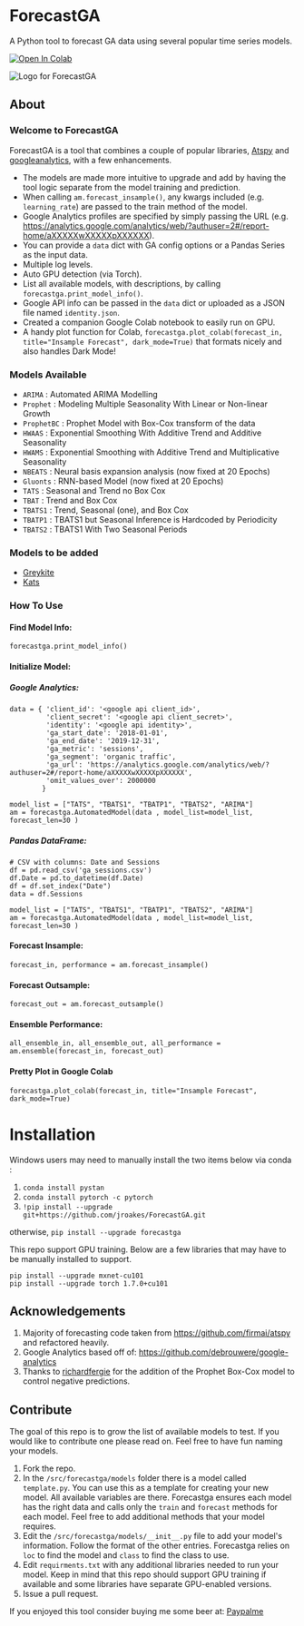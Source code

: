 # ForecastGA
A Python tool to forecast GA data using several popular time series models.

[![Open In Colab](https://colab.research.google.com/assets/colab-badge.svg)](https://colab.research.google.com/drive/1nmcu37MY02dfMdUbinrwwg7gA9ya3eud?usp=sharing)

![Logo for ForecastGA](https://repository-images.githubusercontent.com/325152404/637c0780-5713-11eb-9fc0-196d71fe0f6f)

## About

### Welcome to ForecastGA

ForecastGA is a tool that combines a couple of popular libraries, [Atspy](https://github.com/firmai/atspy) and [googleanalytics](https://github.com/debrouwere/google-analytics), with a few enhancements.

* The models are made more intuitive to upgrade and add by having the tool logic separate from the model training and prediction.
* When calling `am.forecast_insample()`, any kwargs included (e.g. `learning_rate`) are passed to the train method of the model.
* Google Analytics profiles are specified by simply passing the URL (e.g. https://analytics.google.com/analytics/web/?authuser=2#/report-home/aXXXXXwXXXXXpXXXXXX).
* You can provide a `data` dict with GA config options or a Pandas Series as the input data.
* Multiple log levels.
* Auto GPU detection (via Torch).
* List all available models, with descriptions, by calling `forecastga.print_model_info()`.
* Google API info can be passed in the `data` dict or uploaded as a JSON file named `identity.json`.
* Created a companion Google Colab notebook to easily run on GPU.
* A handy plot function for Colab, `forecastga.plot_colab(forecast_in, title="Insample Forecast", dark_mode=True)` that formats nicely and also handles Dark Mode!

### Models Available
* `ARIMA` : Automated ARIMA Modelling
* `Prophet` : Modeling Multiple Seasonality With Linear or Non-linear Growth
* `ProphetBC` : Prophet Model with Box-Cox transform of the data
* `HWAAS` : Exponential Smoothing With Additive Trend and Additive Seasonality
* `HWAMS` : Exponential Smoothing with Additive Trend and Multiplicative Seasonality
* `NBEATS` : Neural basis expansion analysis (now fixed at 20 Epochs)
* `Gluonts` : RNN-based Model (now fixed at 20 Epochs)
* `TATS` : Seasonal and Trend no Box Cox
* `TBAT` : Trend and Box Cox
* `TBATS1` : Trend, Seasonal (one), and Box Cox
* `TBATP1` : TBATS1 but Seasonal Inference is Hardcoded by Periodicity
* `TBATS2` : TBATS1 With Two Seasonal Periods

### Models to be added
* [Greykite](https://engineering.linkedin.com/blog/2021/greykite--a-flexible--intuitive--and-fast-forecasting-library)
* [Kats](https://facebookresearch.github.io/Kats/)




### How To Use

#### Find Model Info:
`forecastga.print_model_info()`

#### Initialize Model:

##### Google Analytics:

```
data = { 'client_id': '<google api client_id>',
         'client_secret': '<google api client_secret>',
         'identity': '<google api identity>',
         'ga_start_date': '2018-01-01',
         'ga_end_date': '2019-12-31',
         'ga_metric': 'sessions',
         'ga_segment': 'organic traffic',
         'ga_url': 'https://analytics.google.com/analytics/web/?authuser=2#/report-home/aXXXXXwXXXXXpXXXXXX',
         'omit_values_over': 2000000
        }

model_list = ["TATS", "TBATS1", "TBATP1", "TBATS2", "ARIMA"]
am = forecastga.AutomatedModel(data , model_list=model_list, forecast_len=30 )
```

##### Pandas DataFrame:

```
# CSV with columns: Date and Sessions
df = pd.read_csv('ga_sessions.csv')
df.Date = pd.to_datetime(df.Date)
df = df.set_index("Date")
data = df.Sessions

model_list = ["TATS", "TBATS1", "TBATP1", "TBATS2", "ARIMA"]
am = forecastga.AutomatedModel(data , model_list=model_list, forecast_len=30 )
```

#### Forecast Insample:
`forecast_in, performance = am.forecast_insample()`

#### Forecast Outsample:
`forecast_out = am.forecast_outsample()`

#### Ensemble Performance:
`all_ensemble_in, all_ensemble_out, all_performance = am.ensemble(forecast_in, forecast_out)`

#### Pretty Plot in Google Colab
`forecastga.plot_colab(forecast_in, title="Insample Forecast", dark_mode=True)`


# Installation
Windows users may need to manually install the two items below via conda :
1. `conda install pystan`
1. `conda install pytorch -c pytorch`
1. `!pip install --upgrade git+https://github.com/jroakes/ForecastGA.git`

otherwise,
`pip install --upgrade forecastga`

This repo support GPU training. Below are a few libraries that may have to be manually installed to support.
```
pip install --upgrade mxnet-cu101
pip install --upgrade torch 1.7.0+cu101
```


## Acknowledgements

1. Majority of forecasting code taken from https://github.com/firmai/atspy and refactored heavily.
1. Google Analytics based off of: https://github.com/debrouwere/google-analytics
1. Thanks to [richardfergie](https://github.com/richardfergie) for the addition of the Prophet Box-Cox model to control negative predictions.

## Contribute
The goal of this repo is to grow the list of available models to test.  If you would like to contribute one please read on.  Feel free to have fun naming your models.

1. Fork the repo.
2. In the `/src/forecastga/models` folder there is a model called `template.py`.  You can use this as a template for creating your new model.  All available variables are there. Forecastga ensures each model has the right data and calls only the `train` and `forecast` methods for each model. Feel free to add additional methods that your model requires.
3. Edit the `/src/forecastga/models/__init__.py` file to add your model's information.  Follow the format of the other entries.  Forecastga relies on `loc` to find the model and `class` to find the class to use.
4. Edit `requirments.txt` with any additional libraries needed to run your model.  Keep in mind that this repo should support GPU training if available and some libraries have separate GPU-enabled versions.
5. Issue a pull request.

If you enjoyed this tool consider buying me some beer at: [Paypalme](https://www.paypal.com/paypalme/codeseo)
